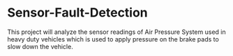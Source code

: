 # Sensor-Fault-Detection
This project will analyze the sensor readings of Air Pressure System used in heavy duty vehicles which is used to apply pressure on the brake pads to slow down the vehicle.
